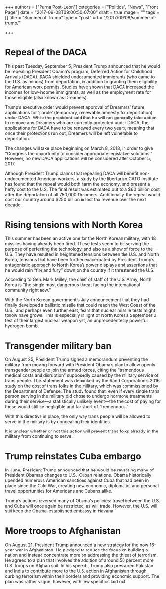 +++
authors = ["Purna Post-Leon"]
categories = ["Politics", "News", "Front Page"]
date = "2017-09-08T09:00:50-07:00"
draft = true
image = ""
tags = []
title = "Summer of Trump"
type = "post"
url = "/2017/09/08/summer-of-trump/"

+++
# Repeal of the DACA

This past Tuesday, September 5, President Trump announced that he would be repealing President Obama’s program, Deferred Action for Childhood Arrivals (DACA). DACA shielded undocumented immigrants (who came to the U.S. as minors) from deportation, in addition to granting them eligibility for American work permits. Studies have shown that DACA increased the incomes for low-income immigrants, as well as the employment rate for those eligible (also known as Dreamers). 

Trump’s executive order would prevent approval of Dreamers’ future applications for ‘parole’ (temporary, renewable amnesty for deportation) under DACA. While the president said that he will not generally take action to remove any Dreamers who are currently protected under DACA, the applications for DACA have to be renewed every two years, meaning that once their protections run out, Dreamers will be left vulnerable to deportation. 

The changes will take place beginning on March 8, 2018, in order to give “Congress the opportunity to consider appropriate legislative solutions.” However, no new DACA applications will be considered after October 5, 2017.

Although President Trump claims that repealing DACA will benefit non-undocumented American workers, a study by the libertarian CATO Institute has found that the repeal would both harm the economy, and present a hefty cost to the U.S. The final result was estimated out to a $60 billion cost after the deportation of all 750,000 Dreamers. Additionally, the repeal would cost our country around $250 billion in lost tax revenue over the next decade. 

# Rising tensions with North Korea

This summer has been an active one for the North Korean military, with 18 missiles having already been fired. These tests seem to be serving the purpose of perfecting the technology, and also as a show of force to the U.S. They have resulted in heightened tensions between the U.S. and North Korea, tensions that have been further exacerbated by President Trump’s antagonistic approach to North Korea’s power displays and assertions that he would rain “fire and fury” down on the country if it threatened the U.S.

According to Gen. Mark Milley, the chief of staff of the U.S. Army, North Korea is “the single most dangerous threat facing the international community right now.”

With the North Korean government’s July announcement that they had finally developed a ballistic missile that could reach the West Coast of the U.S., and perhaps even further east, fears that nuclear missile tests might follow have grown. This is especially in light of North Korea’s September 3 test of their largest nuclear weapon yet, an unprecedentedly powerful hydrogen bomb.

# Transgender military ban 

On August 25, President Trump signed a memorandum preventing the military from moving forward with President Obama’s plan to allow openly transgender people to join the armed forces, citing the “tremendous medical costs and disruption” supposedly caused by the military service of trans people. This statement was debunked by the Rand Corporation’s 2016 study on the cost of trans folks in the military, which was commissioned by the Department of Defense. The study found that, even if every single trans person serving in the military did chose to undergo hormone treatments during their service—a statistically unlikely event—the the cost of paying for these would still be negligible and far short of “tremendous.”

With this directive in place, the only way trans people will be allowed to serve in the military is by concealing their identities. 

It is unclear whether or not this action will prevent trans folks already in the military from continuing to serve. 

# Trump reinstates Cuba embargo

In June, President Trump announced that he would be reversing many of President Obama’s changes to U.S.–Cuban relations. Obama historically upended numerous American sanctions against Cuba that had been in place since the Cold War, creating new economic, diplomatic, and personal travel opportunities for Americans and Cubans alike.

Trump’s actions reversed many of Obama’s policies: travel between the U.S. and Cuba will once again be restricted, as will trade. However, the U.S. will still keep the Obama-established embassy in Havana.

# More troops to Afghanistan

On August 21, President Trump announced a new strategy for the now 16-year war in Afghanistan. He pledged to reduce the focus on building a nation and instead concentrate more on addressing the threat of terrorism. He agreed to a plan that involves the addition of around 50 percent more U.S. troops on Afghan soil. In his speech, Trump also pressured Pakistan and India to contribute more to the U.S. action in Afghanistan through curbing terrorism within their borders and providing economic support. The plan was rather vague, however, with few specifics laid out.